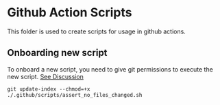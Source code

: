 # Github Action Scripts

This folder is used to create scripts for usage in github actions.

## Onboarding new script

To onboard a new script, you need to give git permissions to execute the new script. [See Discussion](https://github.com/orgs/community/discussions/26239)

```
git update-index --chmod=+x ./.github/scripts/assert_no_files_changed.sh
```